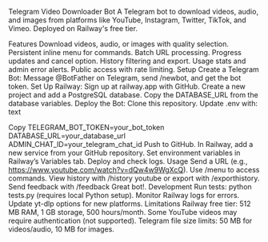 Telegram Video Downloader Bot
A Telegram bot to download videos, audio, and images from platforms like YouTube, Instagram, Twitter, TikTok, and Vimeo. Deployed on Railway's free tier.

Features
Download videos, audio, or images with quality selection.
Persistent inline menu for commands.
Batch URL processing.
Progress updates and cancel option.
History filtering and export.
Usage stats and admin error alerts.
Public access with rate limiting.
Setup
Create a Telegram Bot:
Message @BotFather on Telegram, send /newbot, and get the bot token.
Set Up Railway:
Sign up at railway.app with GitHub.
Create a new project and add a PostgreSQL database.
Copy the DATABASE_URL from the database variables.
Deploy the Bot:
Clone this repository.
Update .env with:
text

Copy
TELEGRAM_BOT_TOKEN=your_bot_token
DATABASE_URL=your_database_url
ADMIN_CHAT_ID=your_telegram_chat_id
Push to GitHub.
In Railway, add a new service from your GitHub repository.
Set environment variables in Railway’s Variables tab.
Deploy and check logs.
Usage
Send a URL (e.g., https://www.youtube.com/watch?v=dQw4w9WgXcQ).
Use /menu to access commands.
View history with /history youtube or export with /exporthistory.
Send feedback with /feedback Great bot!.
Development
Run tests: python tests.py (requires local Python setup).
Monitor Railway logs for errors.
Update yt-dlp options for new platforms.
Limitations
Railway free tier: 512 MB RAM, 1 GB storage, 500 hours/month.
Some YouTube videos may require authentication (not supported).
Telegram file size limits: 50 MB for videos/audio, 10 MB for images.
